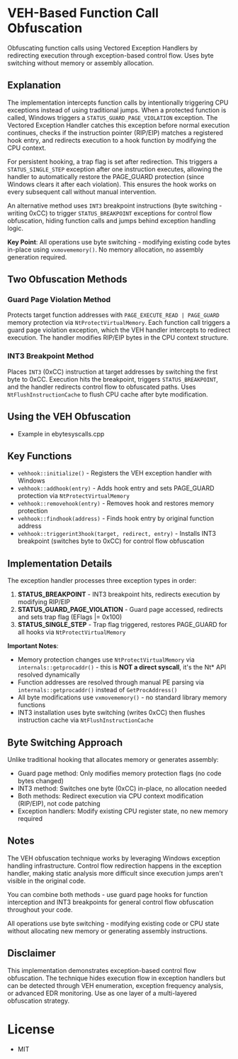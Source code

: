 # VEH-Based Function Call Obfuscation

Obfuscating function calls using Vectored Exception Handlers by redirecting execution through exception-based control flow. Uses byte switching without memory or assembly allocation.

## Explanation

The implementation intercepts function calls by intentionally triggering CPU exceptions instead of using traditional jumps. When a protected function is called, Windows triggers a `STATUS_GUARD_PAGE_VIOLATION` exception. The Vectored Exception Handler catches this exception before normal execution continues, checks if the instruction pointer (RIP/EIP) matches a registered hook entry, and redirects execution to a hook function by modifying the CPU context.

For persistent hooking, a trap flag is set after redirection. This triggers a `STATUS_SINGLE_STEP` exception after one instruction executes, allowing the handler to automatically restore the PAGE_GUARD protection (since Windows clears it after each violation). This ensures the hook works on every subsequent call without manual intervention.

An alternative method uses `INT3` breakpoint instructions (byte switching - writing 0xCC) to trigger `STATUS_BREAKPOINT` exceptions for control flow obfuscation, hiding function calls and jumps behind exception handling logic.

**Key Point**: All operations use byte switching - modifying existing code bytes in-place using `vxmovememory()`. No memory allocation, no assembly generation required.

## Two Obfuscation Methods

### Guard Page Violation Method
Protects target function addresses with `PAGE_EXECUTE_READ | PAGE_GUARD` memory protection via `NtProtectVirtualMemory`. Each function call triggers a guard page violation exception, which the VEH handler intercepts to redirect execution. The handler modifies RIP/EIP bytes in the CPU context structure.

### INT3 Breakpoint Method  
Places `INT3` (0xCC) instruction at target addresses by switching the first byte to 0xCC. Execution hits the breakpoint, triggers `STATUS_BREAKPOINT`, and the handler redirects control flow to obfuscated paths. Uses `NtFlushInstructionCache` to flush CPU cache after byte modification.

## Using the VEH Obfuscation

- Example in ebytesyscalls.cpp

## Key Functions

- `vehhook::initialize()` - Registers the VEH exception handler with Windows
- `vehhook::addhook(entry)` - Adds hook entry and sets PAGE_GUARD protection via `NtProtectVirtualMemory`
- `vehhook::removehook(entry)` - Removes hook and restores memory protection
- `vehhook::findhook(address)` - Finds hook entry by original function address
- `vehhook::triggerint3hook(target, redirect, entry)` - Installs INT3 breakpoint (switches byte to 0xCC) for control flow obfuscation

## Implementation Details

The exception handler processes three exception types in order:

1. **STATUS_BREAKPOINT** - INT3 breakpoint hits, redirects execution by modifying RIP/EIP
2. **STATUS_GUARD_PAGE_VIOLATION** - Guard page accessed, redirects and sets trap flag (EFlags |= 0x100)
3. **STATUS_SINGLE_STEP** - Trap flag triggered, restores PAGE_GUARD for all hooks via `NtProtectVirtualMemory`

**Important Notes**:
- Memory protection changes use `NtProtectVirtualMemory` via `internals::getprocaddr()` - this is **NOT a direct syscall**, it's the Nt* API resolved dynamically
- Function addresses are resolved through manual PE parsing via `internals::getprocaddr()` instead of `GetProcAddress()`
- All byte modifications use `vxmovememory()` - no standard library memory functions
- INT3 installation uses byte switching (writes 0xCC) then flushes instruction cache via `NtFlushInstructionCache`

## Byte Switching Approach

Unlike traditional hooking that allocates memory or generates assembly:
- Guard page method: Only modifies memory protection flags (no code bytes changed)
- INT3 method: Switches one byte (0xCC) in-place, no allocation needed
- Both methods: Redirect execution via CPU context modification (RIP/EIP), not code patching
- Exception handlers: Modify existing CPU register state, no new memory required

## Notes

The VEH obfuscation technique works by leveraging Windows exception handling infrastructure. Control flow redirection happens in the exception handler, making static analysis more difficult since execution jumps aren't visible in the original code.

You can combine both methods - use guard page hooks for function interception and INT3 breakpoints for general control flow obfuscation throughout your code.

All operations use byte switching - modifying existing code or CPU state without allocating new memory or generating assembly instructions.

## Disclaimer

This implementation demonstrates exception-based control flow obfuscation. The technique hides execution flow in exception handlers but can be detected through VEH enumeration, exception frequency analysis, or advanced EDR monitoring. Use as one layer of a multi-layered obfuscation strategy.

# License
- MIT
